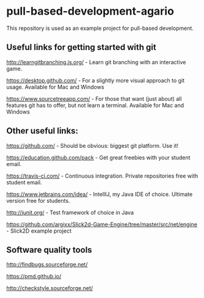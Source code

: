 # pull-based-development-agario
 
This repository is used as an example project for pull-based development.

## Useful links for getting started with git
http://learngitbranching.js.org/ - Learn git branching with an interactive game.

https://desktop.github.com/ - For a slightly more visual approach to git usage. Available for Mac and Windows

https://www.sourcetreeapp.com/ - For those that want (just about) all features git has to offer, but not learn a terminal. Available for Mac and Windows

## Other useful links:
https://github.com/ - Should be obvious: biggest git platform. Use it!

https://education.github.com/pack - Get great freebies with your student email.

https://travis-ci.com/ - Continuous integration. Private repositories free with student email.
 
https://www.jetbrains.com/idea/ - IntellIJ, my Java IDE of choice. Ultimate version free for students.

http://junit.org/ - Test framework of choice in Java

https://github.com/argixx/Slick2d-Game-Engine/tree/master/src/net/engine - Slick2D example project

## Software quality tools

http://findbugs.sourceforge.net/

https://pmd.github.io/

http://checkstyle.sourceforge.net/
